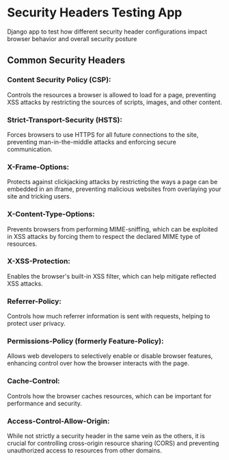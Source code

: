 # Security Headers Testing App
Django app to test how different security header configurations impact browser behavior and overall security posture

## Common Security Headers
### Content Security Policy (CSP):
Controls the resources a browser is allowed to load for a page, preventing XSS attacks by restricting the sources of scripts, images, and other content.
### Strict-Transport-Security (HSTS):
Forces browsers to use HTTPS for all future connections to the site, preventing man-in-the-middle attacks and enforcing secure communication.
### X-Frame-Options:
Protects against clickjacking attacks by restricting the ways a page can be embedded in an iframe, preventing malicious websites from overlaying your site and tricking users.
### X-Content-Type-Options:
Prevents browsers from performing MIME-sniffing, which can be exploited in XSS attacks by forcing them to respect the declared MIME type of resources.
### X-XSS-Protection:
Enables the browser's built-in XSS filter, which can help mitigate reflected XSS attacks.
### Referrer-Policy:
Controls how much referrer information is sent with requests, helping to protect user privacy.
### Permissions-Policy (formerly Feature-Policy):
Allows web developers to selectively enable or disable browser features, enhancing control over how the browser interacts with the page.
### Cache-Control:
Controls how the browser caches resources, which can be important for performance and security.
### Access-Control-Allow-Origin:
While not strictly a security header in the same vein as the others, it is crucial for controlling cross-origin resource sharing (CORS) and preventing unauthorized access to resources from other domains.
